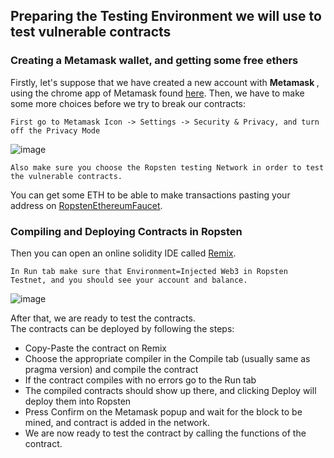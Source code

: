 ##  Preparing the Testing Environment we will use to test vulnerable contracts

### Creating a Metamask wallet, and getting some free ethers
Firstly, let's suppose that we have created a new account with <strong> Metamask </strong>, using the chrome app of Metamask found <a href=https://chrome.google.com/webstore/detail/metamask/nkbihfbeogaeaoehlefnkodbefgpgknn>here</a>.
Then, we have to make some more choices before we try to break our contracts:
```
First go to Metamask Icon -> Settings -> Security & Privacy, and turn off the Privacy Mode 
```
![image](https://user-images.githubusercontent.com/28576118/57975773-dc740a80-79d8-11e9-8094-7f681141f4e5.png)
<br>
```
Also make sure you choose the Ropsten testing Network in order to test the vulnerable contracts.
```
You can get some ETH to be able to make transactions pasting your address on <a href=https://faucet.ropsten.be/>RopstenEthereumFaucet</a>.
<br>
### Compiling and Deploying Contracts in Ropsten
Then you can open an online solidity IDE called <a href=https://remix.ethereum.org/>Remix</a>.
<br>

```
In Run tab make sure that Environment=Injected Web3 in Ropsten Testnet, and you should see your account and balance.
```

![image](https://user-images.githubusercontent.com/28576118/57975776-20670f80-79d9-11e9-8607-4e12a6ef6c1d.png)

After that, we are ready to test the contracts. <br>
The contracts can be deployed by following the steps:
<ul>
<li> Copy-Paste the contract on Remix </li>
<li> Choose the appropriate compiler in the Compile tab (usually same as pragma version) and compile the contract </li>
<li> If the contract compiles with no errors go to the Run tab </li>
<li> The compiled contracts should show up there, and clicking Deploy will deploy them into Ropsten </li>
<li> Press Confirm on the Metamask popup and wait for the block to be mined, and contract is added in the network. </li>
<li> We are now ready to test the contract by calling the functions of the contract. </li>
</ul>
